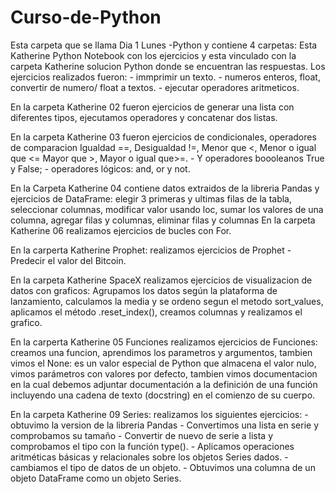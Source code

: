 # Curso-de-Python
Esta carpeta que se llama Dia 1 Lunes -Python y contiene 4 carpetas:
Esta Katherine Python Notebook con los ejercicios y esta vinculado con la carpeta Katherine solucion Python donde se encuentran las respuestas.
Los ejercicios realizados fueron: - immprimir un texto. - numeros enteros, float, convertir de numero/ float a textos. - ejecutar operadores aritmeticos.

En la carpeta Katherine 02 fueron ejercicios de generar una lista con diferentes tipos, ejecutamos operadores y concatenar dos listas.

En la carpeta Katherine 03 fueron ejercicios de condicionales, operadores de comparacion Igualdad ==, Desigualdad !=, Menor que	<, Menor o igual que <=
Mayor que >, Mayor o igual que>=.  - Y operadores boooleanos True y False; - operadores lógicos: and, or y not.

En la Carpeta Katherine 04 contiene datos extraidos de la libreria Pandas y ejercicios de DataFrame: elegir 3 primeras y ultimas filas de la tabla, seleccionar columnas,
modificar valor usando loc, sumar los valores de una columna, agregar filas y columnas, eliminar filas y columnas 
En la carpeta Katherine 06 realizamos ejercicios de bucles con For.

En la carperta Katherine Prophet: realizamos ejercicios de Prophet - Predecir el valor del Bitcoin.

En la carpeta Katherine SpaceX realizamos ejercicios de visualizacion de datos con graficos: Agrupamos los datos según la plataforma de lanzamiento, calculamos la media y se ordeno segun el metodo sort_values, aplicamos el método .reset_index(), creamos columnas y realizamos el grafico.

En la carperta Katherine 05 Funciones realizamos ejercicios de Funciones: creamos una funcion, aprendimos los parametros y argumentos, tambien vimos el None:
es un valor especial de Python que almacena el valor nulo, vimos parámetros con valores por defecto, tambien vimos documentacion en la cual debemos adjuntar
documentación a la definición de una función incluyendo una cadena de texto (docstring) en el comienzo de su cuerpo.

En la carpeta Katherine 09 Series: realizamos los siguientes ejercicios: - obtuvimo la version de la libreria Pandas - Convertimos una lista en serie y comprobamos
su tamaño - Convertir de nuevo de serie a lista y comprobamos el tipo con la función type(). - Aplicamos operaciones aritméticas básicas y relacionales
sobre los objetos Series dados. - cambiamos el tipo de datos de un objeto. - Obtuvimos una columna de un objeto DataFrame como un objeto Series.
